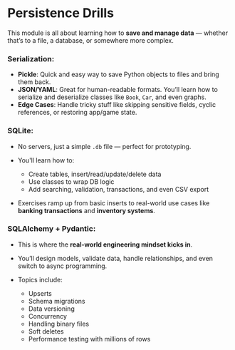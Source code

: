 # Persistence Drills

This module is all about learning how to **save and manage data** — whether that’s to a file, a database, or somewhere more complex.

### Serialization:

* **Pickle**: Quick and easy way to save Python objects to files and bring them back.
* **JSON/YAML**: Great for human-readable formats. You’ll learn how to serialize and deserialize classes like `Book`, `Car`, and even graphs.
* **Edge Cases**: Handle tricky stuff like skipping sensitive fields, cyclic references, or restoring app/game state.

### SQLite:

* No servers, just a simple `.db` file — perfect for prototyping.
* You'll learn how to:

  * Create tables, insert/read/update/delete data
  * Use classes to wrap DB logic
  * Add searching, validation, transactions, and even CSV export
* Exercises ramp up from basic inserts to real-world use cases like **banking transactions** and **inventory systems**.

### SQLAlchemy + Pydantic:

* This is where the **real-world engineering mindset kicks in**.
* You’ll design models, validate data, handle relationships, and even switch to async programming.
* Topics include:

  * Upserts
  * Schema migrations
  * Data versioning
  * Concurrency
  * Handling binary files
  * Soft deletes
  * Performance testing with millions of rows


